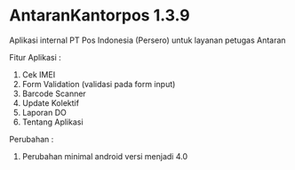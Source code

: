 # AntaranKantorpos 1.3.9

Aplikasi internal PT Pos Indonesia (Persero) untuk layanan petugas Antaran  

Fitur Aplikasi :  
1. Cek IMEI  
2. Form Validation (validasi pada form input)  
3. Barcode Scanner  
4. Update Kolektif  
5. Laporan DO  
6. Tentang Aplikasi

Perubahan :  
1. Perubahan minimal android versi menjadi 4.0